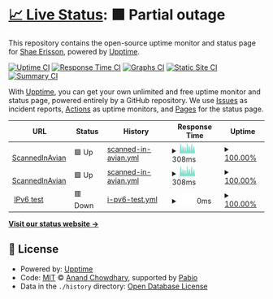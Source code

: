 # [📈 Live Status](https://shapr.github.io/upptime): <!--live status--> **🟧 Partial outage**

This repository contains the open-source uptime monitor and status page for [Shae Erisson](http://www.scannedinavian.com), powered by [Upptime](https://github.com/upptime/upptime).

[![Uptime CI](https://github.com/shapr/upptime/workflows/Uptime%20CI/badge.svg)](https://github.com/shapr/upptime/actions?query=workflow%3A%22Uptime+CI%22)
[![Response Time CI](https://github.com/shapr/upptime/workflows/Response%20Time%20CI/badge.svg)](https://github.com/shapr/upptime/actions?query=workflow%3A%22Response+Time+CI%22)
[![Graphs CI](https://github.com/shapr/upptime/workflows/Graphs%20CI/badge.svg)](https://github.com/shapr/upptime/actions?query=workflow%3A%22Graphs+CI%22)
[![Static Site CI](https://github.com/shapr/upptime/workflows/Static%20Site%20CI/badge.svg)](https://github.com/shapr/upptime/actions?query=workflow%3A%22Static+Site+CI%22)
[![Summary CI](https://github.com/shapr/upptime/workflows/Summary%20CI/badge.svg)](https://github.com/shapr/upptime/actions?query=workflow%3A%22Summary+CI%22)

With [Upptime](https://upptime.js.org), you can get your own unlimited and free uptime monitor and status page, powered entirely by a GitHub repository. We use [Issues](https://github.com/shapr/upptime/issues) as incident reports, [Actions](https://github.com/shapr/upptime/actions) as uptime monitors, and [Pages](https://shapr.github.io/upptime) for the status page.

<!--start: status pages-->
<!-- This summary is generated by Upptime (https://github.com/upptime/upptime) -->
<!-- Do not edit this manually, your changes will be overwritten -->
<!-- prettier-ignore -->
| URL | Status | History | Response Time | Uptime |
| --- | ------ | ------- | ------------- | ------ |
| <img alt="" src="https://icons.duckduckgo.com/ip3/www.scannedinavian.com.ico" height="13"> [ScannedInAvian](https://www.scannedinavian.com) | 🟩 Up | [scanned-in-avian.yml](https://github.com/shapr/upptime/commits/HEAD/history/scanned-in-avian.yml) | <details><summary><img alt="Response time graph" src="./graphs/scanned-in-avian/response-time-week.png" height="20"> 308ms</summary><br><a href="https://shapr.github.io/upptime/history/scanned-in-avian"><img alt="Response time 291" src="https://img.shields.io/endpoint?url=https%3A%2F%2Fraw.githubusercontent.com%2Fshapr%2Fupptime%2FHEAD%2Fapi%2Fscanned-in-avian%2Fresponse-time.json"></a><br><a href="https://shapr.github.io/upptime/history/scanned-in-avian"><img alt="24-hour response time 247" src="https://img.shields.io/endpoint?url=https%3A%2F%2Fraw.githubusercontent.com%2Fshapr%2Fupptime%2FHEAD%2Fapi%2Fscanned-in-avian%2Fresponse-time-day.json"></a><br><a href="https://shapr.github.io/upptime/history/scanned-in-avian"><img alt="7-day response time 308" src="https://img.shields.io/endpoint?url=https%3A%2F%2Fraw.githubusercontent.com%2Fshapr%2Fupptime%2FHEAD%2Fapi%2Fscanned-in-avian%2Fresponse-time-week.json"></a><br><a href="https://shapr.github.io/upptime/history/scanned-in-avian"><img alt="30-day response time 296" src="https://img.shields.io/endpoint?url=https%3A%2F%2Fraw.githubusercontent.com%2Fshapr%2Fupptime%2FHEAD%2Fapi%2Fscanned-in-avian%2Fresponse-time-month.json"></a><br><a href="https://shapr.github.io/upptime/history/scanned-in-avian"><img alt="1-year response time 291" src="https://img.shields.io/endpoint?url=https%3A%2F%2Fraw.githubusercontent.com%2Fshapr%2Fupptime%2FHEAD%2Fapi%2Fscanned-in-avian%2Fresponse-time-year.json"></a></details> | <details><summary><a href="https://shapr.github.io/upptime/history/scanned-in-avian">100.00%</a></summary><a href="https://shapr.github.io/upptime/history/scanned-in-avian"><img alt="All-time uptime 100.00%" src="https://img.shields.io/endpoint?url=https%3A%2F%2Fraw.githubusercontent.com%2Fshapr%2Fupptime%2FHEAD%2Fapi%2Fscanned-in-avian%2Fuptime.json"></a><br><a href="https://shapr.github.io/upptime/history/scanned-in-avian"><img alt="24-hour uptime 100.00%" src="https://img.shields.io/endpoint?url=https%3A%2F%2Fraw.githubusercontent.com%2Fshapr%2Fupptime%2FHEAD%2Fapi%2Fscanned-in-avian%2Fuptime-day.json"></a><br><a href="https://shapr.github.io/upptime/history/scanned-in-avian"><img alt="7-day uptime 100.00%" src="https://img.shields.io/endpoint?url=https%3A%2F%2Fraw.githubusercontent.com%2Fshapr%2Fupptime%2FHEAD%2Fapi%2Fscanned-in-avian%2Fuptime-week.json"></a><br><a href="https://shapr.github.io/upptime/history/scanned-in-avian"><img alt="30-day uptime 100.00%" src="https://img.shields.io/endpoint?url=https%3A%2F%2Fraw.githubusercontent.com%2Fshapr%2Fupptime%2FHEAD%2Fapi%2Fscanned-in-avian%2Fuptime-month.json"></a><br><a href="https://shapr.github.io/upptime/history/scanned-in-avian"><img alt="1-year uptime 100.00%" src="https://img.shields.io/endpoint?url=https%3A%2F%2Fraw.githubusercontent.com%2Fshapr%2Fupptime%2FHEAD%2Fapi%2Fscanned-in-avian%2Fuptime-year.json"></a></details>
| <img alt="" src="https://icons.duckduckgo.com/ip3/www.scannedinavian.com.ico" height="13"> [ScannedInAvian](https://www.scannedinavian.com) | 🟩 Up | [scanned-in-avian.yml](https://github.com/shapr/upptime/commits/HEAD/history/scanned-in-avian.yml) | <details><summary><img alt="Response time graph" src="./graphs/scanned-in-avian/response-time-week.png" height="20"> 308ms</summary><br><a href="https://shapr.github.io/upptime/history/scanned-in-avian"><img alt="Response time 291" src="https://img.shields.io/endpoint?url=https%3A%2F%2Fraw.githubusercontent.com%2Fshapr%2Fupptime%2FHEAD%2Fapi%2Fscanned-in-avian%2Fresponse-time.json"></a><br><a href="https://shapr.github.io/upptime/history/scanned-in-avian"><img alt="24-hour response time 247" src="https://img.shields.io/endpoint?url=https%3A%2F%2Fraw.githubusercontent.com%2Fshapr%2Fupptime%2FHEAD%2Fapi%2Fscanned-in-avian%2Fresponse-time-day.json"></a><br><a href="https://shapr.github.io/upptime/history/scanned-in-avian"><img alt="7-day response time 308" src="https://img.shields.io/endpoint?url=https%3A%2F%2Fraw.githubusercontent.com%2Fshapr%2Fupptime%2FHEAD%2Fapi%2Fscanned-in-avian%2Fresponse-time-week.json"></a><br><a href="https://shapr.github.io/upptime/history/scanned-in-avian"><img alt="30-day response time 296" src="https://img.shields.io/endpoint?url=https%3A%2F%2Fraw.githubusercontent.com%2Fshapr%2Fupptime%2FHEAD%2Fapi%2Fscanned-in-avian%2Fresponse-time-month.json"></a><br><a href="https://shapr.github.io/upptime/history/scanned-in-avian"><img alt="1-year response time 291" src="https://img.shields.io/endpoint?url=https%3A%2F%2Fraw.githubusercontent.com%2Fshapr%2Fupptime%2FHEAD%2Fapi%2Fscanned-in-avian%2Fresponse-time-year.json"></a></details> | <details><summary><a href="https://shapr.github.io/upptime/history/scanned-in-avian">100.00%</a></summary><a href="https://shapr.github.io/upptime/history/scanned-in-avian"><img alt="All-time uptime 100.00%" src="https://img.shields.io/endpoint?url=https%3A%2F%2Fraw.githubusercontent.com%2Fshapr%2Fupptime%2FHEAD%2Fapi%2Fscanned-in-avian%2Fuptime.json"></a><br><a href="https://shapr.github.io/upptime/history/scanned-in-avian"><img alt="24-hour uptime 100.00%" src="https://img.shields.io/endpoint?url=https%3A%2F%2Fraw.githubusercontent.com%2Fshapr%2Fupptime%2FHEAD%2Fapi%2Fscanned-in-avian%2Fuptime-day.json"></a><br><a href="https://shapr.github.io/upptime/history/scanned-in-avian"><img alt="7-day uptime 100.00%" src="https://img.shields.io/endpoint?url=https%3A%2F%2Fraw.githubusercontent.com%2Fshapr%2Fupptime%2FHEAD%2Fapi%2Fscanned-in-avian%2Fuptime-week.json"></a><br><a href="https://shapr.github.io/upptime/history/scanned-in-avian"><img alt="30-day uptime 100.00%" src="https://img.shields.io/endpoint?url=https%3A%2F%2Fraw.githubusercontent.com%2Fshapr%2Fupptime%2FHEAD%2Fapi%2Fscanned-in-avian%2Fuptime-month.json"></a><br><a href="https://shapr.github.io/upptime/history/scanned-in-avian"><img alt="1-year uptime 100.00%" src="https://img.shields.io/endpoint?url=https%3A%2F%2Fraw.githubusercontent.com%2Fshapr%2Fupptime%2FHEAD%2Fapi%2Fscanned-in-avian%2Fuptime-year.json"></a></details>
| <img alt="" src="https://icons.duckduckgo.com/ip3/null.ico" height="13"> [IPv6 test](whiro.scannedinavian.com) | 🟥 Down | [i-pv6-test.yml](https://github.com/shapr/upptime/commits/HEAD/history/i-pv6-test.yml) | <details><summary><img alt="Response time graph" src="./graphs/i-pv6-test/response-time-week.png" height="20"> 0ms</summary><br><a href="https://shapr.github.io/upptime/history/i-pv6-test"><img alt="Response time 0" src="https://img.shields.io/endpoint?url=https%3A%2F%2Fraw.githubusercontent.com%2Fshapr%2Fupptime%2FHEAD%2Fapi%2Fi-pv6-test%2Fresponse-time.json"></a><br><a href="https://shapr.github.io/upptime/history/i-pv6-test"><img alt="24-hour response time 0" src="https://img.shields.io/endpoint?url=https%3A%2F%2Fraw.githubusercontent.com%2Fshapr%2Fupptime%2FHEAD%2Fapi%2Fi-pv6-test%2Fresponse-time-day.json"></a><br><a href="https://shapr.github.io/upptime/history/i-pv6-test"><img alt="7-day response time 0" src="https://img.shields.io/endpoint?url=https%3A%2F%2Fraw.githubusercontent.com%2Fshapr%2Fupptime%2FHEAD%2Fapi%2Fi-pv6-test%2Fresponse-time-week.json"></a><br><a href="https://shapr.github.io/upptime/history/i-pv6-test"><img alt="30-day response time 0" src="https://img.shields.io/endpoint?url=https%3A%2F%2Fraw.githubusercontent.com%2Fshapr%2Fupptime%2FHEAD%2Fapi%2Fi-pv6-test%2Fresponse-time-month.json"></a><br><a href="https://shapr.github.io/upptime/history/i-pv6-test"><img alt="1-year response time 0" src="https://img.shields.io/endpoint?url=https%3A%2F%2Fraw.githubusercontent.com%2Fshapr%2Fupptime%2FHEAD%2Fapi%2Fi-pv6-test%2Fresponse-time-year.json"></a></details> | <details><summary><a href="https://shapr.github.io/upptime/history/i-pv6-test">100.00%</a></summary><a href="https://shapr.github.io/upptime/history/i-pv6-test"><img alt="All-time uptime 100.00%" src="https://img.shields.io/endpoint?url=https%3A%2F%2Fraw.githubusercontent.com%2Fshapr%2Fupptime%2FHEAD%2Fapi%2Fi-pv6-test%2Fuptime.json"></a><br><a href="https://shapr.github.io/upptime/history/i-pv6-test"><img alt="24-hour uptime 100.00%" src="https://img.shields.io/endpoint?url=https%3A%2F%2Fraw.githubusercontent.com%2Fshapr%2Fupptime%2FHEAD%2Fapi%2Fi-pv6-test%2Fuptime-day.json"></a><br><a href="https://shapr.github.io/upptime/history/i-pv6-test"><img alt="7-day uptime 100.00%" src="https://img.shields.io/endpoint?url=https%3A%2F%2Fraw.githubusercontent.com%2Fshapr%2Fupptime%2FHEAD%2Fapi%2Fi-pv6-test%2Fuptime-week.json"></a><br><a href="https://shapr.github.io/upptime/history/i-pv6-test"><img alt="30-day uptime 100.00%" src="https://img.shields.io/endpoint?url=https%3A%2F%2Fraw.githubusercontent.com%2Fshapr%2Fupptime%2FHEAD%2Fapi%2Fi-pv6-test%2Fuptime-month.json"></a><br><a href="https://shapr.github.io/upptime/history/i-pv6-test"><img alt="1-year uptime 100.00%" src="https://img.shields.io/endpoint?url=https%3A%2F%2Fraw.githubusercontent.com%2Fshapr%2Fupptime%2FHEAD%2Fapi%2Fi-pv6-test%2Fuptime-year.json"></a></details>

<!--end: status pages-->

[**Visit our status website →**](https://shapr.github.io/upptime)

## 📄 License

- Powered by: [Upptime](https://github.com/upptime/upptime)
- Code: [MIT](./LICENSE) © [Anand Chowdhary](https://anandchowdhary.com), supported by [Pabio](https://pabio.com)
- Data in the `./history` directory: [Open Database License](https://opendatacommons.org/licenses/odbl/1-0/)
